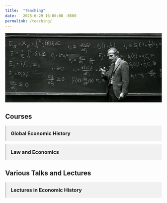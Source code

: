 ```yaml
---
title:  "Teaching"
date:   2025-6-29 16:00:00 -0500
permalink: /teaching/
---
```


![Becker](/assets/images/Becker_crop.jpg)

## Courses

<details class="accordion">
  <summary>Global Economic History</summary>
  <p>This set of lecture notes is the backbone of an undergraduate course on global economic history and political economy. I will link to the slidedecks as I develop the material.</p>
  
     <div style="text-align:center; margin:7.5px 0;">
  <figure style="display:inline-block; margin:0;">
    <img src="/assets/images/Coalbrookdale.png" alt="Monet" style="width:250px; height:auto; border:1px solid #ccc; border-radius:4px;">
    <figcaption style="font-size:14px; color:#555; margin-top:5px;">
      Coalbrookdale by Night. Philip James de Loutherbourg, 1801.
    </figcaption>
  </figure>
</div>
  

  
<ul class="no-bullets">
  <li> 1. <a href="/assets/documents/HPE Slides/MalthusianEconomy.pdf">The Malthusian Economy</a></li>
  <li> 2. <a href ="/assets/documents/HPE Slides/NWW.pdf">Violence and Social Orders</a></li>
  <li> 3. The Neolithic Revolution</li>
  <li> 4. The Origins of the State</li>
  <li> 5. Ancient Empires</li>
  <li> 6. Classical Greece</li>
  <li> 7. Ancient Rome</li>
  <li> 8. Ancient and Medieval China</li>
  <li> 9. The Islamic World</li>
  <li> 10. The Commercial Revolution</li>
  <li> 11. Feudal Political Economy</li>
  <li> 12. The Printing Press</li>
  <li> 13. The Protestant Reformation</li>
  <li> 14. The Rise of the Modern Nation-State</li>
  <li> 15. The Development of Representative Institutions</li>
  <li> 16. The Dutch Golden Age</li>
  <li> 17. The Origins of Political Liberalism</li>
  <li> 18. The British Industrial Revolution</li>
  <li> 19. Catching Up, Falling Behind</li>
  <li> 20. Life and Death in the People's Republics</li>
  <li> 21. America in the Twentieth Century</li>
</ul>
</details>

<details class="accordion">
  <summary>Law and Economics</summary>
   <p>This set of lecture notes is the backbone of an undergraduate course on law and economics. Many of them have multiple parts. I will link to the slidedecks as I develop the material.</p>
  
   <div style="text-align:center; margin:2.5px 0;">
  <figure style="display:inline-block; margin:0;">
    <img src="/assets/images/Monet_Cathedral.png" alt="Monet" style="width:250px; height:auto; border:1px solid #ccc; border-radius:4px;">
    <figcaption style="font-size:14px; color:#555; margin-top:5px;">
      Rouen Cathedral, West Façade, Sunlight. Claude Monet, 1894.
    </figcaption>
  </figure>
</div>
  
  <ul class="no-bullets">
  <li> 1. The Economics of Property</li>
  <li> 2. The Economics of Torts</li>
  <li> 3. The Economics of Contracts</li>
  <li> 4. The Economics of Dispute Resolution</li>
  <li> 5. The Economics of the Legal System </li>
  <li> 6. The Economics of Crime and Punishment</li>
  <li> 7. The Economics of Legislation and Regulation</li>
  <li> 8. The Economics of Seemingly Absurd Legal Systems</li>
</ul>
</details>


<!--
<details class="accordion">
  <summary>Leadership and Managerial Dilemmas</summary>
  <p>This set of lecture notes is the backbone of an undergraduate course on leadership and managerial dilemmas. It is built around Gary Miller's 1992 book, <a href="https://www.amazon.com/Managerial-Dilemmas-Political-Hierarchy-Institutions/dp/0521457696" target="_blank">Managerial Dilemmas: The Political Economy of Hierarchy</a>. It is a mix of industrial organization, transactions costs economics, and business history. I will link to the slidedecks as I develop the material. </p> 
  
<ul class="no-bullets">
  <li>1. The Nature of the Firm</li>
  <li>2. Market Failures and Hierarchical Solutions</li>
  <li>3. Bargaining Failure</li>
  <li>4. Voting Failure</li>
  <li>5. Horizontal Dilemmas in Hierarchy</li>
  <li>6. Vertical Dilemmas in Hierarchy</li>
  <li>7. Hidden Action in Hierarchy</li>
  <li>8. Hidden Information in Hierarchy</li>
  <li>9. Hierarchical Failures and Market Solutions</li>
  <li>10. The Possibilities of Cooperation</li>
  <li>11. The Indeterminacy of Cooperation</li>
  <li>12. Commitment, Leadership, and Property Rights</li>
</ul>
</details>


<details class="accordion">
  <summary>Economics for Citizenship</summary>
   <p>This is a seminar-style course I teach with <a href="https://sites.google.com/usc.edu/laurasiscoe/home">Laura Siscoe</a>, a philospher and Chase Center colleague. We give a few traditional lectures over the course of the semester, which I have linked to below.</p>
  
  <ul class="no-bullets">
  <li> 1. </li>

</ul>
</details>

-->


## Various Talks and Lectures

<details class="accordion">
  <summary>Lectures in Economic History</summary>
  
  <ul class="no-bullets">
    <li> <a href="/assets/documents/Lectures/GreatDepression.pdf">The Great Depression</a></li>
    <li> <a href="/assets/documents/Lectures/UR_Institutions_Growth.pdf">Institutions and Economic Growth</a></li>

</ul>
</details>

<!--
<details class="accordion accordion-darkside">
  <summary>Lectures on the Dark Side of the Force</summary>
  
<ul class="no-bullets">
  <li>1. The Economics of Disease</li>
  <li>2. The Economics of Famine</li>
  <li>3. The Economics of Labor Coercion</li>
  <li>4. The Economics of Genocide</li>
  <li>5. The Economics of Persecution</li>
  <li>6. The Economics of Extinction</li>
  <li>7. The Economics of Crime and Punishment</li>
</ul>
</details>
-->

<style>
  details.accordion {
    margin-top: 10px;
    background-color: #f1f1f1;
    border: none;
    border-left: 3px solid #ccc;
    padding: 0;
    font-size: 16px;
  }

  details.accordion[open] {
    background-color: #fafafa;
  }

  details.accordion summary {
    cursor: pointer;
    padding: 15px;
    font-size: 16px;
    list-style: none;
    font-weight: bold;
  }

  details.accordion summary::-webkit-details-marker {
    display: none;
  }

  details.accordion > *:not(summary) {
    padding: 0 15px 15px;
  }

  details.accordion a {
    color: #336699;
    text-decoration: none;
  }

  details.accordion a:hover {
    text-decoration: underline;
  }
  
 .no-bullets {
    list-style-type: none;
    padding-left: 0;
    margin-left: 0;
    font-size: 16px;
  }
  
  details.accordion-darkside {
  background-color: #ffe6e6; /* light red background */
  border-left: 3px solid #cc0000;
}

details.accordion-darkside[open] {
  background-color: #ffcccc;
}

details.accordion-darkside summary {
  color: #990000;
  font-weight: bold;
}

</style>
